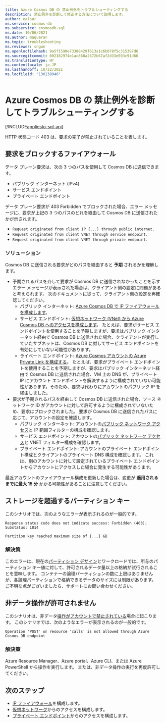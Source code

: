 ```yaml
---
title: Azure Cosmos DB の 禁止例外をトラブルシューティングする
description: 禁止例外を診断して修正する方法について説明します。
author: ealsur
ms.service: cosmos-db
ms.subservice: cosmosdb-sql
ms.date: 10/06/2021
ms.author: maquaran
ms.topic: troubleshooting
ms.reviewer: sngun
ms.openlocfilehash: 9a5f1590e73388429f613a1c6b078f5c315397d6
ms.sourcegitcommit: 692382974e1ac868a2672b67af2d33e593c91d60
ms.translationtype: HT
ms.contentlocale: ja-JP
ms.lasthandoff: 10/22/2021
ms.locfileid: "130238946"
---
```

# <a name="diagnose-and-troubleshoot-azure-cosmos-db-forbidden-exceptions"></a>Azure Cosmos DB の 禁止例外を診断してトラブルシューティングする
[!INCLUDE[appliesto-sql-api](../includes/appliesto-sql-api.md)]

HTTP 状態コード 403 は、要求の完了が禁止されていることを表します。

## <a name="firewall-blocking-requests"></a>要求をブロックするファイアウォール

データ プレーン要求は、次の 3 つのパスを使用して Cosmos DB に送信できます。

- パブリック インターネット (IPv4)
- サービス エンドポイント
- プライベート エンドポイント

データ プレーン要求が 403 Forbidden でブロックされた場合、エラー メッセージに、要求が上記の 3 つのパスのどれを経由して Cosmos DB に送信されたかが示されます。

- `Request originated from client IP {...} through public internet.`
- `Request originated from client VNET through service endpoint.`
- `Request originated from client VNET through private endpoint.`

### <a name="solution"></a>ソリューション

Cosmos DB に送信される要求がどのパスを経由すると **予期** されるかを理解します。
   - 予期されるパスを介して要求が Cosmos DB に送信されなかったことを示すエラー メッセージが表示された場合は、クライアント側の設定に問題があると考えられます。 次のドキュメントに従って、クライアント側の設定を再確認してください。
      - パブリック インターネット: [Azure Cosmos DB で IP ファイアウォールを構成します](../how-to-configure-firewall.md)。
      - サービス エンドポイント: [仮想ネットワーク (VNet) から Azure Cosmos DB へのアクセスを構成します](../how-to-configure-vnet-service-endpoint.md)。 たとえば、要求がサービス エンドポイントを使用することを予期しますが、要求はパブリック インターネット経由で Cosmos DB に送信された場合、クライアントが実行していたサブネットは、Cosmos DB に対してサービス エンドポイントを有効にしていない可能性があります。
      - ライベート エンドポイント: [Azure Cosmos アカウントの Azure Private Link を構成する](../how-to-configure-private-endpoints.md)。 たとえば、要求がプライベート エンドポイントを使用することを予期しますが、要求はパブリック インターネット経由で Cosmos DB に送信された場合、VM 上の DNS が、プライベート IP にアカウント エンドポイントを解決するように構成されていない可能性があります。そのため、要求は代わりにアカウントのパブリック IP を経由しました。
   - 要求が予期されるパスを経由して Cosmos DB に送信された場合、ソース ネットワーク ID がアカウントに対して許可するように構成されていないため、要求はブロックされました。 要求が Cosmos DB に送信されたパスに応じて、アカウントの設定を確認します。
      - パブリック インターネット: アカウントの[パブリック ネットワーク アクセス](../how-to-configure-private-endpoints.md#blocking-public-network-access-during-account-creation)と IP 範囲フィルターの構成を確認します。
      - サービス エンドポイント: アカウントの[パブリック ネットワーク アクセス](../how-to-configure-private-endpoints.md#blocking-public-network-access-during-account-creation)と VNET フィルター構成を確認します。
      - プライベート エンドポイント: アカウントのプライベート エンドポイント構成とクライアントのプライベート DNS 構成を確認します。 これは、別のアカウントに対して設定されているプライベート エンドポイントからアカウントにアクセスした場合に発生する可能性があります。

最近アカウントのファイアウォール構成を更新した場合は、変更が **適用されるまでに最大 15 分** かかる可能性があることに注意してください。

## <a name="partition-key-exceeding-storage"></a>ストレージを超過するパーティション キー
このシナリオでは、次のようなエラーが表示されるのが一般的です。

```
Response status code does not indicate success: Forbidden (403); Substatus: 1014
```

```
Partition key reached maximum size of {...} GB
```

### <a name="solution"></a>解決策
このエラーは、現在の[パーティション デザイン](../partitioning-overview.md#logical-partitions)とワークロードでは、所与のパーティション キー値に対して、許可されるデータ量以上の格納が試行されることを意味します。 コンテナーの論理パーティションの数に上限はありませんが、各論理パーティションで格納できるデータのサイズには制限があります。 ご不明な点がございましたら、サポートにお問い合わせください。

## <a name="non-data-operations-are-not-allowed"></a>非データ操作が許可されません
このシナリオは、非データ[操作がアカウントで禁止されている](../how-to-restrict-user-data.md#disallow-the-execution-of-non-data-operations)場合に起こります。 このシナリオでは、次のようなエラーが表示されるのが一般的です。

```
Operation 'POST' on resource 'calls' is not allowed through Azure Cosmos DB endpoint
```

### <a name="solution"></a>解決策
Azure Resource Manager、Azure portal、Azure CLI、または Azure PowerShell から操作を実行します。 または、非データ操作の実行を再度許可してください。

## <a name="next-steps"></a>次のステップ
* [IP ファイアウォール](../how-to-configure-firewall.md)を構成します。
* [仮想ネットワーク](../how-to-configure-vnet-service-endpoint.md)からのアクセスを構成します。
* [プライベート エンドポイント](../how-to-configure-private-endpoints.md)からのアクセスを構成します。
